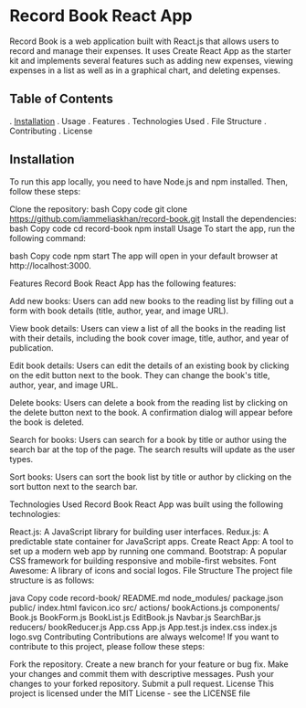 # Record Book React App
Record Book is a web application built with React.js that allows users to record and manage their expenses. It uses Create React App as the starter kit and implements several features such as adding new expenses, viewing expenses in a list as well as in a graphical chart, and deleting expenses.

## Table of Contents
. <ins>Installation</ins>
. Usage
. Features
. Technologies Used
. File Structure
. Contributing
. License

## Installation
To run this app locally, you need to have Node.js and npm installed. Then, follow these steps:

Clone the repository:
bash
Copy code
git clone https://github.com/iammeliaskhan/record-book.git
Install the dependencies:
bash
Copy code
cd record-book
npm install
Usage
To start the app, run the following command:

bash
Copy code
npm start
The app will open in your default browser at http://localhost:3000.

Features
Record Book React App has the following features:

Add new books: Users can add new books to the reading list by filling out a form with book details (title, author, year, and image URL).

View book details: Users can view a list of all the books in the reading list with their details, including the book cover image, title, author, and year of publication.

Edit book details: Users can edit the details of an existing book by clicking on the edit button next to the book. They can change the book's title, author, year, and image URL.

Delete books: Users can delete a book from the reading list by clicking on the delete button next to the book. A confirmation dialog will appear before the book is deleted.

Search for books: Users can search for a book by title or author using the search bar at the top of the page. The search results will update as the user types.

Sort books: Users can sort the book list by title or author by clicking on the sort button next to the search bar.

Technologies Used
Record Book React App was built using the following technologies:

React.js: A JavaScript library for building user interfaces.
Redux.js: A predictable state container for JavaScript apps.
Create React App: A tool to set up a modern web app by running one command.
Bootstrap: A popular CSS framework for building responsive and mobile-first websites.
Font Awesome: A library of icons and social logos.
File Structure
The project file structure is as follows:

java
Copy code
record-book/
  README.md
  node_modules/
  package.json
  public/
    index.html
    favicon.ico
  src/
    actions/
      bookActions.js
    components/
      Book.js
      BookForm.js
      BookList.js
      EditBook.js
      Navbar.js
      SearchBar.js
    reducers/
      bookReducer.js
    App.css
    App.js
    App.test.js
    index.css
    index.js
    logo.svg
Contributing
Contributions are always welcome! If you want to contribute to this project, please follow these steps:

Fork the repository.
Create a new branch for your feature or bug fix.
Make your changes and commit them with descriptive messages.
Push your changes to your forked repository.
Submit a pull request.
License
This project is licensed under the MIT License - see the LICENSE file
